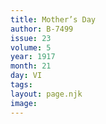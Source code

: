 ```yaml
---
title: Mother’s Day
author: B-7499
issue: 23
volume: 5
year: 1917
month: 21
day: VI
tags:
layout: page.njk
image:
---
```



